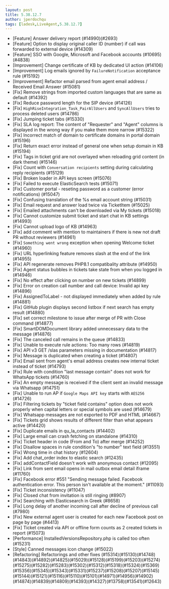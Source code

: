 ```yaml
---
layout: post
title: 5.38.12.7
author: jperdochqu
tags: [ladesk,LiveAgent,5.38.12.7]
---
```


- [Feature] Answer delivery report (#14990)(#2693)
- [Feature] Option to display original caller ID (number) if call was forwarded to external device (#14309)
- [Feature] SSO with Google, Microsoft and Facebook accounts (#10695)(#4838)
- [Improvement] Change certificate of KB by dedicated UI action (#14106)
- [Improvement] Log emails ignored by `FailureNotification` acceptance rule (#15192)
- [Improvement] Refactor email parsed from agent email address / Received Email Answer (#15081)
- [Fix] Remove strings from imported custom languages that are same as default (#14392)
- [Fix] Reduce password length for the SIP device (#14126)
- [Fix] `HighRiseIntegration_Task_PairAllUsers` and `SyncAllUsers` tries to process deleted users (#14786)
- [Fix] Jumping ticket tabs (#15330)
- [Fix] SLA log report: The content of "Requester" and "Agent" columns is displayed in the wrong way if you make them more narrow (#15322)
- [Fix] Incorrect match of domain to certificate domains in portal domain (#15196)
- [Fix] Return exact error instead of general one when setup domain in KB (#15194)
- [Fix] Tags in ticket grid are not overlayed when reloading grid content (in dark theme) (#15146)
- [Fix] Count with `Conversation recipients` setting during calculating reply recipients (#15129)
- [Fix] Broken loader in API keys screen (#15076)
- [Fix] Failed to execute ElasticSearch tests (#15071)
- [Fix] Customer portal - reseting password as a customer (error notifications) (#15047)
- [Fix] Confusing translation of the %s email account string (#15031)
- [Fix] Email request and answer load twice via TicketItem (#15025)
- [Fix] Emailed attachments can't be downloaded via My tickets (#15018)
- [Fix] Cannot customize submit ticket and start chat in KB settings (#14993)
- [Fix] Cannot upload logo of KB (#14963)
- [Fix] add comment with mention to maintainers if there is new not draft PR without reviewers (#14961)
- [Fix] `Something went wrong` exception when opening Welcome ticket (#14960)
- [Fix] URL hyperlinking feature removes slash at the end of the link (#14955)
- [Fix] API regenerate removes PHP8.1 compatibality attribute (#14950)
- [Fix] Agent status bubbles in tickets take state from when you logged in (#14946)
- [Fix] No effect after clicking on number on new tickets (#14899)
- [Fix] Error on creation call number and call device: Invalid api key (#14896)
- [Fix] AssignedToLabel - not displayed immediately when added by rule (#14881)
- [Fix] GitHub plugin displays second listbox if next search has empty result (#14880)
- [Fix] set correct milestone to issue after merge of PR with Close command (#14877)
- [Fix] SmartDOMDocument library added unnecessary data to the message (#14876)
- [Fix] The canceled call remains in the queue (#14833)
- [Fix] Unable to execute rule actions: Too many rows (#14819)
- [Fix] API v3 GET /slas parameters missing in documentation (#14817)
- [Fix] Message is duplicated when creating a ticket (#14807)
- [Fix] Email sent from agent's email address creates new internal ticket instead of ticket (#14793)
- [Fix] Rule with condition "last message contain" does not work for WhatsApp tickets (#14760)
- [Fix] An empty message is received if the client sent an invalid message via Whatsapp (#14751)
- [Fix] Unable to run AP if `Google Maps API key` starts with `AES256` (#14726)
- [Fix] Filtering tickets by "ticket field contains" option does not work properly when capital letters or special symbols are used (#14679)
- [Fix] Whatsapp messages are not exported to PDF and HTML (#14667)
- [Fix] Tickets grid shows results of different filter than what appears active (#14420)
- [Fix] Duplicate emails in qu_la_contacts (#14402)
- [Fix] Large email can crash fetching on standalone (#14310)
- [Fix] Ticket header in code (From and To) after merge (#14252)
- [Fix] Disallow spaces in rule condition's "to number" text field (#13551)
- [Fix] Wrong time in chat history (#12604)
- [Fix] Add chat_order index to elastic search (#12435)
- [Fix] addContactField doesn't work with anonymous contact (#12095)
- [Fix] Link from sent email opens in mail outbox email detail iframe (#11760)
- [Fix] Facebook error #551 "Sending message failed. Facebook authentication error. This person isn't available at the moment." (#11093)
- [Fix] Ticket inconsistency (#11047)
- [Fix] Closed chat from invitation is still ringing (#8907)
- [Fix] Searching with Elasticsearch in Greek (#8658)
- [Fix] Long delay of another incoming call after decline of previous call (#7980)
- [Fix] New external agent user is created for each new Facebook post on page by page (#4413)
- [Fix] Ticket created via API or offline form counts as 2 created tickets in report (#15073)
- [Performance] InstalledVersionsRepository.php is called too often (#15231)
- [Style] Canned messages icon change (#15022)
- [Refactoring] Refactorings and other fixes (#15314)(#15130)(#14748)(#14843)(#14892)(#14825)(#15029)(#15128)(#15199)(#15203)(#15274)(#15275)(#15282)(#15283)(#15302)(#15312)(#15318)(#15324)(#15369)(#15356)(#15345)(#15343)(#15331)(#15237)(#15208)(#15207)(#15145)(#15144)(#15121)(#15116)(#15110)(#15101)(#14971)(#14956)(#14902)(#14874)(#14839)(#14809)(#14393)(#14327)(#13758)(#13541)(#12643)

